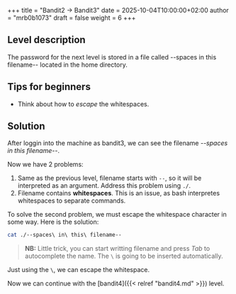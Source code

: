 +++
title = "Bandit2 -> Bandit3"
date = 2025-10-04T10:00:00+02:00
author = "mrb0b1073"
draft = false
weight = 6
+++

## Level description
The password for the next level is stored in a file called --spaces in this filename-- located in the home directory.

## Tips for beginners
- Think about how to *escape* the whitespaces.

## Solution
After loggin into the machine as bandit3, we can see the filename *--spaces in this filename--*.

Now we have 2 problems:
1. Same as the previous level, filename starts with `--`, so it will be interpreted as an argument. Address this problem using `./`.
2. Filename contains **whitespaces**. This is an issue, as bash interpretes whitespaces to separate commands.

To solve the second problem, we must escape the whitespace character in some way. Here is the solution:

```bash
cat ./--spaces\ in\ this\ filename--
```

> **NB:** Little trick, you can start writting filename and press *Tab* to autocomplete the name. The `\` is going to be inserted automatically.

Just using the `\`, we can escape the whitespace. 

Now we can continue with the [bandit4]({{< relref "bandit4.md" >}}) level.


